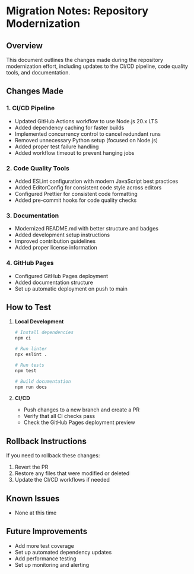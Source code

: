 # Migration Notes: Repository Modernization

## Overview
This document outlines the changes made during the repository modernization effort, including updates to the CI/CD pipeline, code quality tools, and documentation.

## Changes Made

### 1. CI/CD Pipeline
- Updated GitHub Actions workflow to use Node.js 20.x LTS
- Added dependency caching for faster builds
- Implemented concurrency control to cancel redundant runs
- Removed unnecessary Python setup (focused on Node.js)
- Added proper test failure handling
- Added workflow timeout to prevent hanging jobs

### 2. Code Quality Tools
- Added ESLint configuration with modern JavaScript best practices
- Added EditorConfig for consistent code style across editors
- Configured Prettier for consistent code formatting
- Added pre-commit hooks for code quality checks

### 3. Documentation
- Modernized README.md with better structure and badges
- Added development setup instructions
- Improved contribution guidelines
- Added proper license information

### 4. GitHub Pages
- Configured GitHub Pages deployment
- Added documentation structure
- Set up automatic deployment on push to main

## How to Test

1. **Local Development**
   ```bash
   # Install dependencies
   npm ci
   
   # Run linter
   npx eslint .
   
   # Run tests
   npm test
   
   # Build documentation
   npm run docs
   ```

2. **CI/CD**
   - Push changes to a new branch and create a PR
   - Verify that all CI checks pass
   - Check the GitHub Pages deployment preview

## Rollback Instructions
If you need to rollback these changes:

1. Revert the PR
2. Restore any files that were modified or deleted
3. Update the CI/CD workflows if needed

## Known Issues
- None at this time

## Future Improvements
- Add more test coverage
- Set up automated dependency updates
- Add performance testing
- Set up monitoring and alerting
